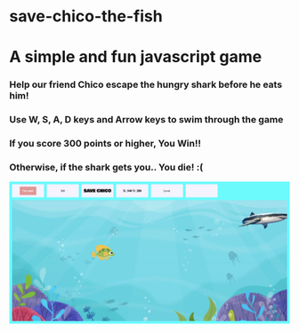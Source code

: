 # save-chico-the-fish

# A simple and fun javascript game

### Help our friend Chico escape the hungry shark before he eats him!

### Use W, S, A, D keys and Arrow keys to swim through the game

### If you score 300 points or higher, You Win!!

### Otherwise, if the shark gets you.. You die! :(

![save-chico-the-fish](img/save-chico-screenshot.png)

